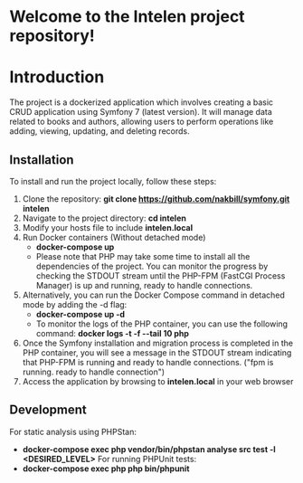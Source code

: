 # Welcome to the Intelen project repository!

# Introduction
The project is a dockerized application which involves creating a basic CRUD application using Symfony 7 (latest version). It will manage data related to books and authors, allowing users to perform operations like adding, viewing, updating, and deleting records.

## Installation
To install and run the project locally, follow these steps:

1. Clone the repository:  **git clone https://github.com/nakbill/symfony.git intelen**
2. Navigate to the project directory: **cd intelen**
3. Modify your hosts file to include **intelen.local**
4. Run Docker containers (Without detached mode)
    - **docker-compose up**
    - Please note that PHP may take some time to install all the dependencies of the project. You can monitor the progress by checking the STDOUT stream until the PHP-FPM (FastCGI Process Manager) is up and running, ready to handle connections.
5. Alternatively, you can run the Docker Compose command in detached mode by adding the -d flag:
    - **docker-compose up -d**
    - To monitor the logs of the PHP container, you can use the following command:  **docker logs -t -f --tail 10 php**
6. Once the Symfony installation and migration process is completed in the PHP container, you will see a message in the STDOUT stream indicating that PHP-FPM is running and ready to handle connections. ("fpm is running. ready to handle connection")
7. Access the application by browsing to **intelen.local** in your web browser

## Development
For static analysis using PHPStan:
- **docker-compose exec php vendor/bin/phpstan analyse src test -l <DESIRED_LEVEL>**
For running PHPUnit tests:
- **docker-compose exec php php bin/phpunit**
